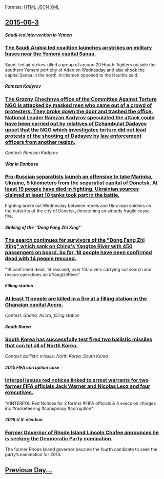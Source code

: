 
Formats: [HTML](2015/06/3/index.html)  [JSON](2015/06/3/index.json)  [XML](2015/06/3/index.xml)  

## [2015-06-3](/news/2015/06/3/index.md)

##### Saudi-led intervention in Yemen
### [The Saudi Arabia led coalition launches airstrikes on military bases near the Yemeni capital Sanaa. ](/news/2015/06/3/the-saudi-arabia-led-coalition-launches-airstrikes-on-military-bases-near-the-yemeni-capital-sanaa.md)
Saudi-led air strikes killed a group of around 20 Houthi fighters outside the southern Yemeni port city of Aden on Wednesday and also shook the capital Sanaa in the north, militiamen opposed to the Houthis said.

##### Ramzan Kadyrov
### [ The Grozny Chechnya office of the Committee Against Torture NGO is attacked by masked men who came out of a crowd of protesters. They broke down the door and trashed the office. National Leader Ramzan Kadyrov speculated the attack could have been carried out by relatives of Dzhambulat Dadayev upset that the NGO which investigates torture did not lead protests of the shooting of Dadayev by law enforcement officers from another region. ](/news/2015/06/3/the-grozny-chechnya-office-of-the-committee-against-torture-ngo-is-attacked-by-masked-men-who-came-out-of-a-crowd-of-protesters-they-broke.md)
_Context: Ramzan Kadyrov_

##### War in Donbass
### [Pro-Russian separatists launch an offensive to take Marinka, Ukraine, 5 kilometers from the separatist capital of Donetsk. At least 19 people have died in fighting. Ukrainian sources claimed at least 10 tanks took part in the battle. ](/news/2015/06/3/pro-russian-separatists-launch-an-offensive-to-take-marinka-ukraine-5-kilometers-from-the-separatist-capital-of-donetsk-at-least-19-peopl.md)
Fighting broke out Wednesday between rebels and Ukrainian soldiers on the outskirts of the city of Donetsk, threatening an already fragile cease-fire.

##### Sinking of the ''Dong Fang Zhi Xing''
### [The search continues for survivors of the "Dong Fang Zhi Xing" which sank on China's Yangtze River with 450 passengers on board. So far, 18 people have been confirmed dead with 14 people rescued. ](/news/2015/06/3/the-search-continues-for-survivors-of-the-dong-fang-zhi-xing-which-sank-on-china-s-yangtze-river-with-450-passengers-on-board-so-far-18.md)
“18 confirmed dead, 14 rescued; over 150 divers carrying out search and rescue operations on #YangtzeRiver”

##### Filling station
### [At least 11 people are killed in a fire at a filling station in the Ghanaian capital Accra. ](/news/2015/06/3/at-least-11-people-are-killed-in-a-fire-at-a-filling-station-in-the-ghanaian-capital-accra.md)
_Context: Ghana, Accra, filling station_

##### South Korea
### [South Korea has successfully test fired two ballistic missiles that can hit all of North Korea. ](/news/2015/06/3/south-korea-has-successfully-test-fired-two-ballistic-missiles-that-can-hit-all-of-north-korea.md)
_Context: ballistic missile, North Korea, South Korea_

##### 2015 FIFA corruption case
### [Interpol issues red notices linked to arrest warrants for two former FIFA officials Jack Warner and Nicolas Leoz and four executives. ](/news/2015/06/3/interpol-issues-red-notices-linked-to-arrest-warrants-for-two-former-fifa-officials-jack-warner-and-nicolas-leoz-and-four-executives.md)
“#INTERPOL Red Notices for 2 former #FIFA officials &amp; 4 execs on charges inc #racketeering #conspiracy #corruption”

##### 2016 U.S. election
### [Former Governor of Rhode Island Lincoln Chafee announces he is seeking the Democratic Party nomination. ](/news/2015/06/3/former-governor-of-rhode-island-lincoln-chafee-announces-he-is-seeking-the-democratic-party-nomination.md)
The former Rhode Island governor became the fourth candidate to seek the party’s nomination for 2016.

## [Previous Day...](/news/2015/06/2/index.md)

